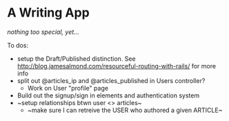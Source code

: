 # A Writing App
*nothing too special, yet...*

To dos:
* setup the Draft/Published distinction. See
	http://blog.jamesalmond.com/resourceful-routing-with-rails/
	for more info
* split out @articles_ip and @articles_published in Users controller?
	* Work on User "profile" page
* Build out the signup/sign in elements and authentication system
* ~setup relationships btwn user <> articles~
	* ~make sure I can retreive the USER who authored a given ARTICLE~